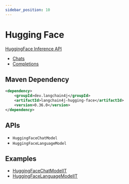 ```yaml
---
sidebar_position: 10
---
```


# Hugging Face

[HuggingFace Inference API](https://huggingface.co/docs/api-inference/index)

- [Chats](https://huggingface.co/docs/api-inference/detailed_parameters#text-generation-task)
- [Completions](https://huggingface.co/docs/api-inference/detailed_parameters#text-generation-task)


## Maven Dependency

```xml
<dependency>
    <groupId>dev.langchain4j</groupId>
    <artifactId>langchain4j-hugging-face</artifactId>
    <version>0.36.0</version>
</dependency>
```

## APIs

- `HuggingFaceChatModel`
- `HuggingFaceLanguageModel`


## Examples

- [HuggingFaceChatModelIT](https://github.com/langchain4j/langchain4j/blob/main/langchain4j-hugging-face/src/test/java/dev/langchain4j/model/huggingface/HuggingFaceChatModelIT.java)
- [HuggingFaceLanguageModelIT](https://github.com/langchain4j/langchain4j/blob/main/langchain4j-hugging-face/src/test/java/dev/langchain4j/model/huggingface/HuggingFaceLanguageModelIT.java)
